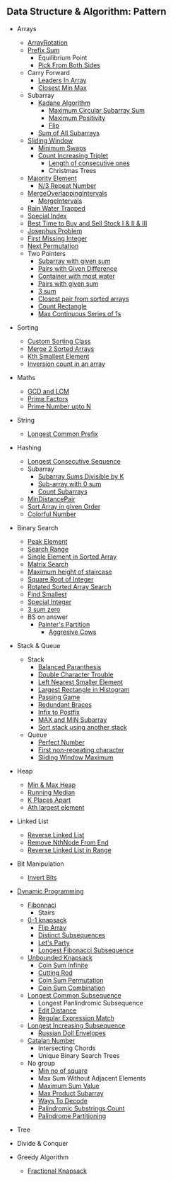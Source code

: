 ## Data Structure & Algorithm: Pattern

- Arrays
  - [ArrayRotation](DSAlgo/src/Arrays/ArrayRotation.java)
  - [Prefix Sum](DSAlgo/src/Arrays/PrefixSum.java)
    - Equilibrium Point
    - [Pick From Both Sides](DSAlgo/src/Arrays/PickFromBothSides.java)
  - Carry Forward
    - [Leaders In Array](DSAlgo/src/Arrays/LeadersInArray.java)
    - [Closest Min Max](DSAlgo/src/Arrays/ClosestMinMax.java)
  - Subarray
    - [Kadane Algorithm](DSAlgo/src/Arrays/MaximumSubarraySum.java)
      - [Maximum Circular Subarray Sum](DSAlgo/src/Arrays/MaximumCircularSubarraySum.java)
      - [Maximum Positivity](DSAlgo/src/Arrays/MaximumPositivity.java)
      - [Flip](DSAlgo/src/Arrays/Flip.java)
    - [Sum of All Subarrays](DSAlgo/src/Arrays/SumofAllSubarray.java)
  - [Sliding Window](DSAlgo/src/Arrays/WindowSlidingTechnique.java)
    - [Minimum Swaps](DSAlgo/src/Arrays/MinimumSwaps.java)
    - [Count Increasing Triplet](DSAlgo/src/Arrays/CoutingTriplets.java)
      - [Length of consecutive ones](DSAlgo/src/Arrays/LongestConsecutiveOnes.java)
      - Christmas Trees
  - [Majority Element](DSAlgo/src/Arrays/MajorityElement.java)
    - [N/3 Repeat Number](DSAlgo/src/Arrays/N3RepeatNo.java)
  - [MergeOverlappingIntervals](DSAlgo/src/Arrays/MergeOverLappingIntervals.java)
    - [MergeIntervals](DSAlgo/src/Arrays/MergeIntervals.java)
  - [Rain Water Trapped](DSAlgo/src/Arrays/TrappingRainWater.java)
  - [Special Index](DSAlgo/src/Arrays/SpecialIndex.java)
  - [Best Time to Buy and Sell Stock I & II & III](DSAlgo/src/Arrays/StockBuySell.java)
  - [Josephus Problem](DSAlgo/src/Arrays/JosephusProblem.java)
  - [First Missing Integer](DSAlgo/src/Arrays/FirstMissingInteger.java)
  - [Next Permutation](DSAlgo/src/Arrays/NextPermutation.java)
  - Two Pointers
    - [Subarray with given sum](DSAlgo/src/Arrays/SubarrayTargetSum.java)
    - [Pairs with Given Difference](DSAlgo/src/Arrays/PairwithDiff.java)
    - [Container with most water](DSAlgo/src/Arrays/ContainerMostWater.java)
    - [Pairs with given sum](DSAlgo/src/Arrays/PairwithSum.java)
    - [3 sum](DSAlgo/src/Arrays/ThreeSum.java)
    - [Closest pair from sorted arrays](DSAlgo/src/Arrays/ClosestPairSortedArr.java)
    - [Count Rectangle](DSAlgo/src/Arrays/CountRectangle.java)
    - [Max Continuous Series of 1s](DSAlgo/src/Arrays/MaxContinuousSeriesOne.java)
- Sorting
  - [Custom Sorting Class](DSAlgo/src/Sorting/Compare.java)
  - [Merge 2 Sorted Arrays](DSAlgo/src/Sorting/MergeSortedArrays.java)
  - [Kth Smallest Element](DSAlgo/src/Sorting/KthSmallestElement.java)
  - [Inversion count in an array](DSAlgo/src/Sorting/InversionCountinArray.java)
- Maths
  - [GCD and LCM](DSAlgo/src/Number_Theory/GCDandLCM.java)
  - [Prime Factors](DSAlgo/src/Number_Theory/PrimeFactors.java)
  - [Prime Number upto N](DSAlgo/src/Number_Theory/SieveOfEratosthenes.java)
- String
  - [Longest Common Prefix](DSAlgo/src/string/LongestCommonPrefix.java)
- Hashing
  - [Longest Consecutive Sequence](DSAlgo/src/Hashing/LongestConsecutiveSequence.java)
  - Subarray
    - [Subarray Sums Divisible by K](DSAlgo/src/Hashing/SubarraySumDivisibleByK.java)
    - [Sub-array with 0 sum](DSAlgo/src/Hashing/SubArrayZeroSum.java)
    - [Count Subarrays](DSAlgo/src/Hashing/CountSubarray.java)
  - [MinDistancePair](DSAlgo/src/Hashing/MinDistancePair.java)
  - [Sort Array in given Order](DSAlgo/src/Hashing/SortByGivenOrder.java)
  - [Colorful Number](DSAlgo/src/Hashing/ColorfulNumber.java)
- Binary Search
  - [Peak Element](DSAlgo/src/BinarySearch/PeakElement.java)
  - [Search Range](DSAlgo/src/BinarySearch/SearchRange.java)
  - [Single Element in Sorted Array](DSAlgo/src/BinarySearch/SingleElementSortedArray.java)
  - [Matrix Search](DSAlgo/src/BinarySearch/MatrixSearch.java)
  - [Maximum height of staircase](DSAlgo/src/BinarySearch/MaxStairHeight.java)
  - [Square Root of Integer](DSAlgo/src/BinarySearch/SquareRoorInt.java)
  - [Rotated Sorted Array Search](DSAlgo/src/BinarySearch/RotatedSortedArraySearch.java)
  - [Find Smallest](DSAlgo/src/BinarySearch/FindSmallest.java)
  - [Special Integer](DSAlgo/src/BinarySearch/SpecialInteger.java)
  - [3 sum zero](DSAlgo/src/BinarySearch/ThreeSumZero.java)
  - BS on answer
    - [Painter's Partition](DSAlgo/src/BinarySearch/PainterPartition.java)
      - [Aggresive Cows](DSAlgo/src/BinarySearch/AggresiveCows.java)
- Stack & Queue
  - Stack
    - [Balanced Paranthesis](DSAlgo/src/Stack_Queue/BalancedParanthesis.java)
    - [Double Character Trouble](DSAlgo/src/Stack_Queue/DoubleCharacter.java)
    - [Left Nearest Smaller Element](DSAlgo/src/Stack_Queue/LeftNearestSmallerElement.java)
    - [Largest Rectangle in Histogram](DSAlgo/src/Stack_Queue/LargestRectangleHistogram.java)
    - [Passing Game](DSAlgo/src/Stack_Queue/PassingGame.java)
    - [Redundant Braces](DSAlgo/src/Stack_Queue/RedundantBraces.java)
    - [Infix to Postfix](DSAlgo/src/Stack_Queue/InfixToPostfix.java)
    - [MAX and MIN Subarray](DSAlgo/src/Stack_Queue/MaxMinDiffSubarray.java)
    - [Sort stack using another stack](DSAlgo/src/Stack_Queue/SortStackUsingStack.java)
  - Queue
    - [Perfect Number](DSAlgo/src/Stack_Queue/PerfectNumber.java)
    - [First non-repeating character](DSAlgo/src/Stack_Queue/FirstNonRepeatChar.java)
    - [Sliding Window Maximum](DSAlgo/src/Stack_Queue/SlidingWindowMaximum.java)
- Heap

  - [Min & Max Heap](DSAlgo/src/Heap/MinMaxHeapDefine.java)
  - [Running Median](DSAlgo/src/Heap/MedianOfStream.java)
  - [K Places Apart](DSAlgo/src/Heap/KPlacesApart.java)
  - [Ath largest element](DSAlgo/src/Heap/AthLargestElement.java)

- Linked List
  - [Reverse Linked List](DSAlgo/src/Linked_List/ReverseLL.java)
  - [Remove NthNode From End](DSAlgo/src/Linked_List/RemoveNthNodeFromEnd.java)
  - [Reverse Linked List in Range](DSAlgo/src/Linked_List/ReverseLLRange.java)
- Bit Manipulation
  - [Invert Bits](DSAlgo/src/Bit/InvertBit.java)
- [Dynamic Programming](DSAlgo/src/Dynamic_Programming_Library)

  - [Fibonnaci](DSAlgo/src/Dynamic_Programming_Library/Fibonacci.java)
    - Stairs
  - [0-1 knapsack](DSAlgo/src/Dynamic_Programming_Library/Knapsack01.java)
    - [Flip Array](DSAlgo/src/Dynamic_Programming_Library/FlipArray.java)
    - [Distinct Subsequences](DSAlgo/src/Dynamic_Programming_Library/DistinctSubsequences.java)
    - [Let's Party](DSAlgo/src/Dynamic_Programming_Library/DanceArrangement.java)
    - [Longest Fibonacci Subsequence](DSAlgo/src/Dynamic_Programming_Library/LongestFibSubsequence.java)
  - [Unbounded Knapsack](DSAlgo/src/Dynamic_Programming_Library/UnboundedKnapsack.java)
    - [Coin Sum Infinite](DSAlgo/src/Dynamic_Programming_Library/CoinSumInfinite.java)
    - [Cutting Rod](DSAlgo/src/Dynamic_Programming_Library/CuttingRod.java)
    - [Coin Sum Permutation](DSAlgo/src/Dynamic_Programming_Library/CoinSumPermutation.java)
    - [Coin Sum Combination](DSAlgo/src/Dynamic_Programming_Library/CoinSumCombination.java)
  - [Longest Common Subsequence](DSAlgo/src/Dynamic_Programming_Library/LCS.java)
    - Longest Panlindromic Subsequence
    - [Edit Distance](DSAlgo/src/Dynamic_Programming_Library/EditDistance.java)
    - [Regular Expression Match](DSAlgo/src/Dynamic_Programming_Library/RegularExpMaching.java)
  - [Longest Increasing Subsequence](DSAlgo/src/Dynamic_Programming_Library/LIS.java)
    - [Russian Doll Envelopes](DSAlgo/src/Dynamic_Programming_Library/RussianDollEnvelopes.java)
  - [Catalan Number](DSAlgo/src/Dynamic_Programming_Library/CatalanNumber.java)
    - Intersecting Chords
    - Unique Binary Search Trees
  - No group
    - [Min no of square](DSAlgo/src/Dynamic_Programming_Library/MinNoSquare.java)
    - Max Sum Without Adjacent Elements
    - [Maximum Sum Value](DSAlgo/src/Dynamic_Programming_Library/MaximumSumValue.java)
    - [Max Product Subarray](DSAlgo/src/Dynamic_Programming_Library/MaxProductSubArray.java)
    - [Ways To Decode](DSAlgo/src/Dynamic_Programming_Library/WaysToDecode.java)
    - [Palindromic Substrings Count](DSAlgo/src/Dynamic_Programming_Library/PalindromicSubstringsCount.java)
    - [Palindrome Partitioning](DSAlgo/src/Dynamic_Programming_Library/MinPalindromicCut.java)

- Tree
- Divide & Conquer
- Greedy Algorithm
  - [Fractional Knapsack](DSAlgo/src/Greedy_Algorithm/FractionalKnapsack.java)
